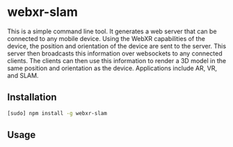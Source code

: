 # webxr-slam

This is a simple command line tool. It generates a web server that can be connected to any mobile device. Using the WebXR capabilities of the device, the position and orientation of the device are sent to the server. This server then broadcasts this information over websockets to any connected clients. The clients can then use this information to render a 3D model in the same position and orientation as the device. Applications include AR, VR, and SLAM.

## Installation

```bash
[sudo] npm install -g webxr-slam
```

## Usage

```bash
